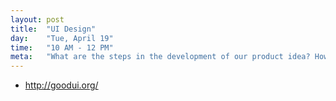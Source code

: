 ```yaml
---
layout: post
title:  "UI Design"
day:    "Tue, April 19"
time:   "10 AM - 12 PM"
meta:   "What are the steps in the development of our product idea? How to translate and communicate effectively our desing decision? Simple – with wireframes, visual inventories, and elements of collages"
---
```


- http://goodui.org/
